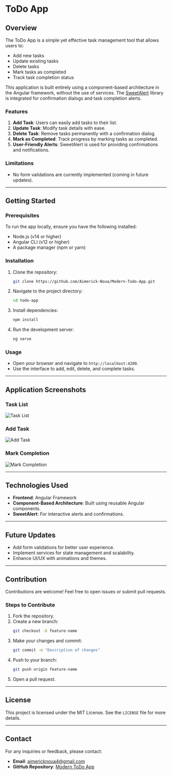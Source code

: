 # ToDo App

## Overview
The ToDo App is a simple yet effective task management tool that allows users to:
- Add new tasks
- Update existing tasks
- Delete tasks
- Mark tasks as completed
- Track task completion status

This application is built entirely using a component-based architecture in the Angular framework, without the use of services. The [SweetAlert](https://sweetalert2.github.io/) library is integrated for confirmation dialogs and task completion alerts.

### Features
1. **Add Task**: Users can easily add tasks to their list.
2. **Update Task**: Modify task details with ease.
3. **Delete Task**: Remove tasks permanently with a confirmation dialog.
4. **Mark as Completed**: Track progress by marking tasks as completed.
5. **User-Friendly Alerts**: SweetAlert is used for providing confirmations and notifications.

### Limitations
- No form validations are currently implemented (coming in future updates).

---

## Getting Started

### Prerequisites
To run the app locally, ensure you have the following installed:
- Node.js (v14 or higher)
- Angular CLI (v12 or higher)
- A package manager (npm or yarn)

### Installation
1. Clone the repository:
   ```bash
   git clone https://github.com/Aimerick-Noua/Modern-Todo-App.git
   ```
2. Navigate to the project directory:
   ```bash
   cd todo-app
   ```
3. Install dependencies:
   ```bash
   npm install
   ```
4. Run the development server:
   ```bash
   ng serve
   ```

### Usage
- Open your browser and navigate to `http://localhost:4200`.
- Use the interface to add, edit, delete, and complete tasks.

---

## Application Screenshots

### Task List
![Task List](tasklist.png)

### Add Task
![Add Task](add_task.png)

### Mark Completion
![Mark Completion](mark_completion.png)

---

## Technologies Used
- **Frontend**: Angular Framework
- **Component-Based Architecture**: Built using reusable Angular components.
- **SweetAlert**: For interactive alerts and confirmations.

---

## Future Updates
- Add form validations for better user experience.
- Implement services for state management and scalability.
- Enhance UI/UX with animations and themes.

---

## Contribution
Contributions are welcome! Feel free to open issues or submit pull requests.

### Steps to Contribute
1. Fork the repository.
2. Create a new branch:
   ```bash
   git checkout -b feature-name
   ```
3. Make your changes and commit:
   ```bash
   git commit -m "Description of changes"
   ```
4. Push to your branch:
   ```bash
   git push origin feature-name
   ```
5. Open a pull request.

---

## License
This project is licensed under the MIT License. See the `LICENSE` file for more details.

---

## Contact
For any inquiries or feedback, please contact:
- **Email**: aimericknoua4@gmail.com
- **GitHub Repository**: [Modern ToDo App](https://github.com/Aimerick-Noua/Modern-Todo-App)

